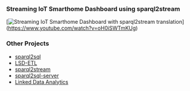 ### Streaming IoT Smarthome Dashboard using sparql2stream

[![Streaming IoT Smarthome Dashboard with sparql2stream translation](https://img.youtube.com/vi/oH0iSWTmKUg/0.jpg)]
(https://www.youtube.com/watch?v=oH0iSWTmKUg)

### Other Projects
* [sparql2sql](https://github.com/eugenesiow/sparql2sql)
* [LSD-ETL](https://github.com/eugenesiow/lsd-ETL)
* [sparql2stream](https://github.com/eugenesiow/sparql2stream)
* [sparql2sql-server](https://github.com/eugenesiow/sparql2sql-server)
* [Linked Data Analytics](http://eugenesiow.github.io/iot/)
